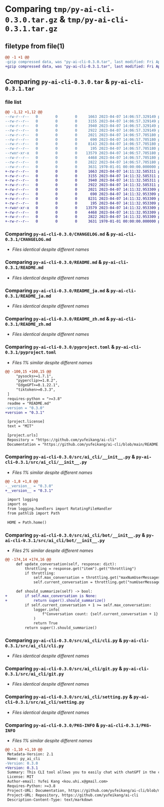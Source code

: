 # Comparing `tmp/py-ai-cli-0.3.0.tar.gz` & `tmp/py-ai-cli-0.3.1.tar.gz`

## filetype from file(1)

```diff
@@ -1 +1 @@
-gzip compressed data, was "py-ai-cli-0.3.0.tar", last modified: Fri Apr  7 14:07:16 2023, max compression
+gzip compressed data, was "py-ai-cli-0.3.1.tar", last modified: Fri Apr  7 14:11:51 2023, max compression
```

## Comparing `py-ai-cli-0.3.0.tar` & `py-ai-cli-0.3.1.tar`

### file list

```diff
@@ -1,12 +1,12 @@
--rw-r--r--   0        0        0     1663 2023-04-07 14:06:57.329149 py-ai-cli-0.3.0/CHANGELOG.md
--rw-r--r--   0        0        0     3155 2023-04-07 14:06:57.329149 py-ai-cli-0.3.0/README.md
--rw-r--r--   0        0        0     3940 2023-04-07 14:06:57.329149 py-ai-cli-0.3.0/README_ja.md
--rw-r--r--   0        0        0     2922 2023-04-07 14:06:57.329149 py-ai-cli-0.3.0/README_zh.md
--rw-r--r--   0        0        0     2021 2023-04-07 14:06:57.705180 py-ai-cli-0.3.0/pyproject.toml
--rw-r--r--   0        0        0      690 2023-04-07 14:06:57.705180 py-ai-cli-0.3.0/src/ai_cli/__init__.py
--rw-r--r--   0        0        0     8143 2023-04-07 14:06:57.705180 py-ai-cli-0.3.0/src/ai_cli/bot/__init__.py
--rw-r--r--   0        0        0      195 2023-04-07 14:06:57.705180 py-ai-cli-0.3.0/src/ai_cli/bot/token.py
--rwxr-xr-x   0        0        0    13579 2023-04-07 14:06:57.705180 py-ai-cli-0.3.0/src/ai_cli/cli.py
--rw-r--r--   0        0        0     4468 2023-04-07 14:06:57.705180 py-ai-cli-0.3.0/src/ai_cli/git.py
--rw-r--r--   0        0        0     2822 2023-04-07 14:06:57.705180 py-ai-cli-0.3.0/src/ai_cli/setting.py
--rw-r--r--   0        0        0     3631 1970-01-01 00:00:00.000000 py-ai-cli-0.3.0/PKG-INFO
+-rw-r--r--   0        0        0     1663 2023-04-07 14:11:32.585311 py-ai-cli-0.3.1/CHANGELOG.md
+-rw-r--r--   0        0        0     3155 2023-04-07 14:11:32.585311 py-ai-cli-0.3.1/README.md
+-rw-r--r--   0        0        0     3940 2023-04-07 14:11:32.585311 py-ai-cli-0.3.1/README_ja.md
+-rw-r--r--   0        0        0     2922 2023-04-07 14:11:32.585311 py-ai-cli-0.3.1/README_zh.md
+-rw-r--r--   0        0        0     2021 2023-04-07 14:11:32.953309 py-ai-cli-0.3.1/pyproject.toml
+-rw-r--r--   0        0        0      690 2023-04-07 14:11:32.953309 py-ai-cli-0.3.1/src/ai_cli/__init__.py
+-rw-r--r--   0        0        0     8231 2023-04-07 14:11:32.953309 py-ai-cli-0.3.1/src/ai_cli/bot/__init__.py
+-rw-r--r--   0        0        0      195 2023-04-07 14:11:32.953309 py-ai-cli-0.3.1/src/ai_cli/bot/token.py
+-rwxr-xr-x   0        0        0    13579 2023-04-07 14:11:32.953309 py-ai-cli-0.3.1/src/ai_cli/cli.py
+-rw-r--r--   0        0        0     4468 2023-04-07 14:11:32.953309 py-ai-cli-0.3.1/src/ai_cli/git.py
+-rw-r--r--   0        0        0     2822 2023-04-07 14:11:32.953309 py-ai-cli-0.3.1/src/ai_cli/setting.py
+-rw-r--r--   0        0        0     3631 1970-01-01 00:00:00.000000 py-ai-cli-0.3.1/PKG-INFO
```

### Comparing `py-ai-cli-0.3.0/CHANGELOG.md` & `py-ai-cli-0.3.1/CHANGELOG.md`

 * *Files identical despite different names*

### Comparing `py-ai-cli-0.3.0/README.md` & `py-ai-cli-0.3.1/README.md`

 * *Files identical despite different names*

### Comparing `py-ai-cli-0.3.0/README_ja.md` & `py-ai-cli-0.3.1/README_ja.md`

 * *Files identical despite different names*

### Comparing `py-ai-cli-0.3.0/README_zh.md` & `py-ai-cli-0.3.1/README_zh.md`

 * *Files identical despite different names*

### Comparing `py-ai-cli-0.3.0/pyproject.toml` & `py-ai-cli-0.3.1/pyproject.toml`

 * *Files 1% similar despite different names*

```diff
@@ -100,15 +100,15 @@
     "pysocks>=1.7.1",
     "pyperclip>=1.8.2",
     "EdgeGPT>=0.1.22.1",
     "tiktoken>=0.3.3",
 ]
 requires-python = ">=3.8"
 readme = "README.md"
-version = "0.3.0"
+version = "0.3.1"
 
 [project.license]
 text = "MIT"
 
 [project.urls]
 Repository = "https://github.com/yufeikang/ai-cli"
 Documentation = "https://github.com/yufeikang/ai-cli/blob/main/README.md"
```

### Comparing `py-ai-cli-0.3.0/src/ai_cli/__init__.py` & `py-ai-cli-0.3.1/src/ai_cli/__init__.py`

 * *Files 1% similar despite different names*

```diff
@@ -1,8 +1,8 @@
-__version__ = "0.3.0"
+__version__ = "0.3.1"
 
 import logging
 import os
 from logging.handlers import RotatingFileHandler
 from pathlib import Path
 
 HOME = Path.home()
```

### Comparing `py-ai-cli-0.3.0/src/ai_cli/bot/__init__.py` & `py-ai-cli-0.3.1/src/ai_cli/bot/__init__.py`

 * *Files 2% similar despite different names*

```diff
@@ -174,14 +174,16 @@
     def update_conversation(self, response: dict):
         throttling = response.get("item").get("throttling")
         if throttling:
             self.max_conversation = throttling.get("maxNumUserMessagesInConversation")
             self.current_conversation = throttling.get("numUserMessagesInConversation")
 
     def should_summarize(self) -> bool:
+        if self.max_conversation is None:
+            return super().should_summarize()
         if self.current_conversation + 1 >= self.max_conversation:
             logger.info(
                 f"Conversation count: {self.current_conversation + 1} >= {self.max_conversation}, should summarize"
             )
             return True
         return super().should_summarize()
```

### Comparing `py-ai-cli-0.3.0/src/ai_cli/cli.py` & `py-ai-cli-0.3.1/src/ai_cli/cli.py`

 * *Files identical despite different names*

### Comparing `py-ai-cli-0.3.0/src/ai_cli/git.py` & `py-ai-cli-0.3.1/src/ai_cli/git.py`

 * *Files identical despite different names*

### Comparing `py-ai-cli-0.3.0/src/ai_cli/setting.py` & `py-ai-cli-0.3.1/src/ai_cli/setting.py`

 * *Files identical despite different names*

### Comparing `py-ai-cli-0.3.0/PKG-INFO` & `py-ai-cli-0.3.1/PKG-INFO`

 * *Files 1% similar despite different names*

```diff
@@ -1,10 +1,10 @@
 Metadata-Version: 2.1
 Name: py_ai_cli
-Version: 0.3.0
+Version: 0.3.1
 Summary: This CLI tool allows you to easily chat with chatGPT in the command line. You can chat with it, ask questions, and even translate text. It also
 License: MIT
 Author-email: Yufei Kang <kou.uhi.x@gmail.com>
 Requires-Python: >=3.8
 Project-URL: Documentation, https://github.com/yufeikang/ai-cli/blob/main/README.md
 Project-URL: Repository, https://github.com/yufeikang/ai-cli
 Description-Content-Type: text/markdown
```

